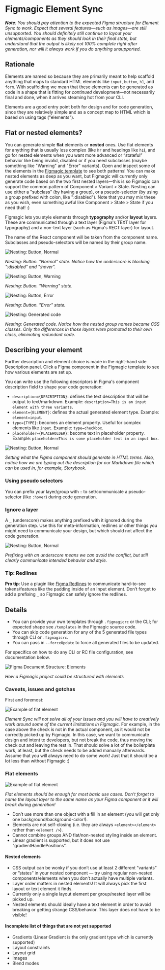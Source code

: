 # Figmagic Element Sync

_**Note**: You should pay attention to the expected Figma structure for Element Sync to work. Expect that several features—such as images—are still unsupported. You should definitely still continue to layout your elements/components as they should look in their final state, but understand that the output is likely not 100% complete right after generation, nor will it always work if you do anything unsupported._

## Rationale

Elements are named so because they are primarily meant to help scaffold anything that maps to standard HTML elements like `input`, `button`, `h1`, and `form`. With scaffolding we mean that these elements can be generated as code in a shape that is fitting for _continued_ development—not necessarily final and done, when it arrives steaming hot from your CLI.

Elements are a good entry point both for design and for code generation, since they are relatively simple and as a concept map to HTML which is based on using tags ("elements").

## Flat or nested elements?

You can generate simple **flat** elements or **nested** ones. Use flat elements for anything that is usually less complex (like `hr` and headings like `h1`), and go for nested elements when you want more advanced or “stateful” behavior like being invalid, disabled or if you need subclasses (maybe something like "Warning" and "Error" variants). Open and inspect some of the elements in the [Figmagic template]() to see both patterns! You can make nested elements as deep as you want, but Figmagic will currently only generate code based on the two first nested layers—this is so Figmagic can support the common pattern of Component > Variant > State. Nesting can use either a "subclass" (by having a group), or a pseudo-selector (by using a group prefixed with colon, like ":disabled"). Note that you may mix these as you wish, even something awful like Component > State > State if you need that! :)

Figmagic lets you style elements through **typography** and/or **layout** layers. These are communicated through a text layer (Figma's TEXT layer for typography) and a non-text layer (such as Figma's RECT layer) for layout.

The name of the React component will be taken from the component name. Subclasses and pseudo-selectors will be named by their group name.

![Nesting: Button, Normal](nesting-normal.png)

_Nesting: Button. "Normal" state. Notice how the underscore is blocking ":disabled" and ":hover"._

![Nesting: Button, Warning](nesting-warning.png)

_Nesting: Button. "Warning" state._

![Nesting: Button, Error](nesting-error.png)

_Nesting: Button. "Error" state._

![Nesting: Generated code](nesting-code.png)

_Nesting: Generated code. Notice how the nested group names became CSS classes. Only the differences in those layers were promoted to their own class, eliminating redundant code._

## Describing your element

Further description and element choice is made in the right-hand side Description panel. Click a Figma component in the Figmagic template to see how various elements are set up.

You can write use the following descriptors in Figma's component description field to shape your code generation:

- `description={DESCRIPTION}`: defines the text description that will be output to text/markdown. Example: `description=This is an input element with three variants`.
- `element={ELEMENT}`: defines the actual generated element type. Example: `element=input`.
- `type={TYPE}`: becomes an element property. Useful for complex elements like `input`. Example: `type=checkbox`.
- `placeholder={PLACEHOLDER}`: become text in placeholder property. Example: `placeholder=This is some placeholder text in an input box`.

![Nesting: Button, Normal](component-desc-field.png)

_Setting what the Figma component should generate in HTML terms. Also, notice how we are typing out the description for our Markdown file which can be used in, for example, Storybook._

### Using pseudo selectors

You can prefix your layer/group with `:` to set/communicate a pseudo-selector (like `:hover`) during code generation.

### Ignore a layer

A `_` (underscore) makes anything prefixed with it ignored during the generation step. Use this for meta-information, redlines or other things you might need to communicate your design, but which should not affect the code generation.


![Nesting: Button, Normal](add-underscore-to-block.png)

_Prefixing with an underscore means we can avoid the conflict, but still clearly communicate intended behavior and style._


### Tip: Redlines

**Pro tip**: Use a plugin like [Figma Redlines](https://www.figma.com/resources/assets/figma-redlines/) to communicate hard-to-see tokens/features like the padding inside of an Input element. Don’t forget to add a prefixing `_` so Figmagic can safely ignore the redlines.

## Details

- You can provide your own templates through `.figmagicrc` or the CLI; for expected shape see `/templates` in the Figmagic source code.
- You can skip code generation for any of the 5 generated file types through CLI or `.figmagicrc`.
- You can pass in `--forceUpdate` to force all generated files to be updated.

For specifics on how to do any CLI or RC file configuration, see documentation below.

![Figma Document Structure: Elements](project-structure-elements.png)

_How a Figmagic project could be structured with elements_

### Caveats, issues and gotchas

First and foremost:

![Example of flat element](sometimes-you-have-to-fake.png)

_Element Sync will not solve all of your issues and you will have to creatively work around some of the current limitations in Figmagic._
For example, in the case above the check is not in the actual component, as it would not be correctly picked up by Figmagic. In this case, we want to communicate design and intent to developers, but not break the code, thus moving the check out and leaving the rest in. That should solve a lot of the boilerplate work, at least, but the check needs to be added manually afterwards. Assume that you will always need to do some work! Just that it should be a lot less than without Figmagic :)

### Flat elements

![Example of flat element](flat-element.png)

_Flat elements should be enough for most basic use cases. Don't forget to name the layout layer to the same name as your Figma component or it will break during generation!_

- Don’t use more than one object with a fill in an element (you will get only one background/background-color!).
- Elements are not self-closing (i.e. they are always `<element></element>` rather than `<element />`).
- Cannot combine groups AND flat/non-nested styling inside an element.
- Linear gradient is supported, but it does not use "gradientHandlePositions”.

#### Nested elements

- CSS output can be wonky if you don’t use at least 2 different ”variants” or ”states” in your nested component — try using regular non-nested components/elements when you don’t actually have multiple variants.
- Layer order matters in nested elements! It will always pick the first layout or text element it finds.
- Currently only a single layout element per group/nested layer will be picked up.
- Nested elements should ideally have a text element in order to avoid breaking or getting strange CSS/behavior. This layer does not have to be visible!

#### Incomplete list of things that are not yet supported

- Gradients (Linear Gradient is the only gradient type which is currently supported)
- Layout constraints
- Layout grid
- Images
- Blend modes
